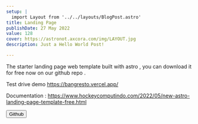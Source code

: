 ```yaml
---
setup: |
  import Layout from '../../layouts/BlogPost.astro'
title: Landing Page
publishDate: 27 May 2022
value: 128
cover: https://astronot.axcora.com/img/LAYOUT.jpg
description: Just a Hello World Post!

---
```


The starter landing page web template built with astro , you can download it for free now on our github repo .

Test drive demo https://bangresto.vercel.app/

Documentation : https://www.hockeycomputindo.com/2022/05/new-astro-landing-page-template-free.html

<p><a href="https://github.com/mesinkasir/astro-landingpage-bang"><button class="btn-meteor link"> Github</button></a></p>
